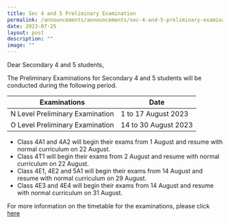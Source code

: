 ```yaml
---
title: Sec 4 and 5 Preliminary Examination
permalink: /announcements/announcements/sec-4-and-5-preliminary-examination/
date: 2023-07-25
layout: post
description: ""
image: ""
---
```

Dear Secondary 4 and 5 students,

The Preliminary Examinations for Secondary 4 and 5 students will be conducted during the following period.
<br>

| Examinations | Date |
| --- | --- |
| N Level Preliminary Examination | 1 to 17 August 2023 |
| O Level Preliminary Examination | 14 to 30 August 2023 |

* Class 4A1 and 4A2 will begin their exams from 1 August and resume with normal curriculum on 22 August.
* Class  4T1 will begin their exams from 2 August and resume with normal curriculum on 22 August.
* Class  4E1, 4E2 and 5A1 will begin their exams from 14 August and resume with normal curriculum on 29 August.
* Class  4E3 and 4E4 will begin their exams from 14 August and resume with normal curriculum on 31 August.

For more information on the timetable for the examinations, please click [here](/files/Assessment%20Matters/sec%204-5%20preliminary%20exam%20timetable%202023_updated%20(24%20july).pdf)